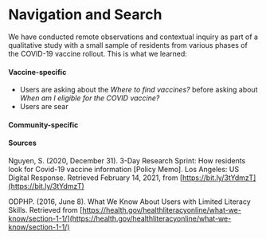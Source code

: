 # Navigation and Search

We have conducted remote observations and contextual inquiry as part of a qualitative study with a small sample of residents from various phases of the COVID-19 vaccine rollout. This is what we learned:   

#### **Vaccine-specific**

* Users are asking about the _Where to find vaccines?_ before asking about _When am I eligible for the COVID vaccine?_
* Users are sear

#### **Community-specific** 

#### **Sources**

Nguyen, S. \(2020, December 31\). 3-Day Research Sprint: How residents look for Covid-19 vaccine information \[Policy Memo\]. Los Angeles: US Digital Response. Retrieved February 14, 2021, from [https://bit.ly/3tYdmzT](https://bit.ly/3tYdmzT) 

ODPHP. \(2016, June 8\). What We Know About Users with Limited Literacy Skills. Retrieved from [https://health.gov/healthliteracyonline/what-we-know/section-1-1/](https://health.gov/healthliteracyonline/what-we-know/section-1-1/)   


